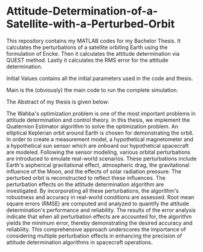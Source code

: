 # Attitude-Determination-of-a-Satellite-with-a-Perturbed-Orbit
This repository contains my MATLAB codes for my Bachelor Thesis. It calculates the perturbations of a satellite orbiting Earth using the formulation of Encke. Then it calculates the attitude determination via QUEST method. Lastly it calculates the RMS error for the attitude determination.

Initial Values contains all the initial parameters used in the code and thesis.

Main is the (obviously) the main code to run the complete simulation.

The Abstract of my thesis is given below:

The Wahba's optimization problem is one of the most important problems in attitude determination and control theory. In this thesis, we implement the Quaternion Estimator algorithm to solve the optimization problem. An elliptical Keplerian orbit around Earth is chosen for demonstrating the orbit. In order to create a measurement model, a hypothetical magnetometer and a hypothetical sun sensor which are onboard our hypothetical spacecraft are modeled. Following the sensor modeling, various orbital perturbations are introduced to emulate real-world scenarios. These perturbations include Earth's aspherical gravitational effect, atmospheric drag, the gravitational influence of the Moon, and the effects of solar radiation pressure. The perturbed orbit is reconstructed to reflect these influences. The perturbation effects on the attitude determination algorithm are investigated. By incorporating all these perturbations, the algorithm's robustness and accuracy in real-world conditions are assessed. Root mean square errors (RMSE) are computed and analyzed to quantify the attitude determination's performance and reliability. The results of the error analysis indicate that when all perturbation effects are accounted for, the algorithm yields the minimum error, thereby demonstrating the desired accuracy and reliability. This comprehensive approach underscores the importance of considering multiple perturbation effects in enhancing the precision of attitude determination algorithms in spacecraft operations.
